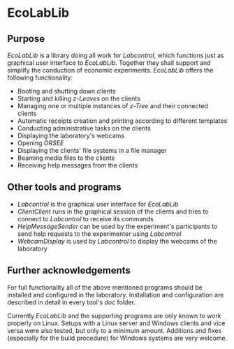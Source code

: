# EcoLabLib

## Purpose

*EcoLabLib* is a library doing all work for *Labcontrol*, which functions just as graphical user interface to *EcoLabLib*. Together they shall support and simplify the conduction of economic experiments. *EcoLabLib* offers the following functionality:

* Booting and shutting down clients
* Starting and killing *z-Leaves* on the clients
* Managing one or multiple instances of *z-Tree* and their connected clients
* Automatic receipts creation and printing according to different templates
* Conducting administrative tasks on the clients
* Displaying the laboratory's webcams
* Opening *ORSEE*
* Displaying the clients' file systems in a file manager
* Beaming media files to the clients
* Receiving help messages from the clients

## Other tools and programs

* *Labcontrol* is the graphical user interface for *EcoLabLib*
* *ClientClient* runs in the graphical session of the clients and tries to connect to *Labcontrol* to receive its commands
* *HelpMessageSender* can be used by the experiment's participants to send help requests to the experimenter using *Labcontrol*
* *WebcamDisplay* is used by *Labcontrol* to display the webcams of the laboratory

## Further acknowledgements

For full functionality all of the above mentioned programs should be installed and configured in the laboratory. Installation and configuration are described in detail in every tool's *doc* folder.

Currently *EcoLabLib* and the supporting programs are only known to work properly on Linux. Setups with a Linux server and Windows clients and vice versa were also tested, but only to a minimum amount. Additions and fixes (especially for the build procedure) for Windows systems are very welcome.
